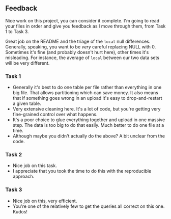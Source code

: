 ## Feedback 

Nice work on this project, you can consider it complete. I'm going to read your files in order and give you feedback
as I move through them, from Task 1 to Task 3. 

Great job on the README and the triage of the `local` null differences. Generally, speaking, you want to be _very_ careful replacing NULL with 0. Sometimes it's fine (and probably doesn't hurt here), other times it's misleading. For instance, the average of `local` between our two data sets will be very different. 



### Task 1

* Generally it's best to do one table per file rather than everything in one big file. That allows partitioning which can save money. It also means that if something goes wrong in an upload it's easy to drop-and-restart a given table. 
* Very extensive cleaning here. It's a lot of code, but you're getting very fine-grained control over what happens. 
* It's a poor choice to glue everything together and upload in one massive step. The data is too big to do that easily. Much better to do one file at a time. 
* Although maybe you didn't actually do the above? A bit unclear from the code.  

### Task 2

* Nice job on this task. 
* I appreciate that you took the time to do this with the reproducible approach. 


### Task 3

* Nice job on this, very efficient. 
* You're one of the relatively few to get the queries all correct on this one. Kudos!

